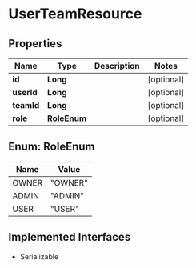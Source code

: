 

# UserTeamResource

## Properties

Name | Type | Description | Notes
------------ | ------------- | ------------- | -------------
**id** | **Long** |  |  [optional]
**userId** | **Long** |  |  [optional]
**teamId** | **Long** |  |  [optional]
**role** | [**RoleEnum**](#RoleEnum) |  |  [optional]



## Enum: RoleEnum

Name | Value
---- | -----
OWNER | &quot;OWNER&quot;
ADMIN | &quot;ADMIN&quot;
USER | &quot;USER&quot;


## Implemented Interfaces

* Serializable


